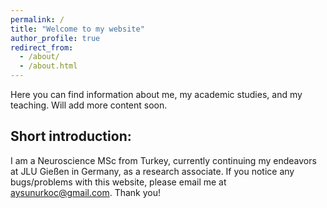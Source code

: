 ```yaml
---
permalink: /
title: "Welcome to my website"
author_profile: true
redirect_from: 
  - /about/
  - /about.html
---
```


Here you can find information about me, my academic studies, and my teaching. Will add more content soon.


Short introduction:
------
I am a Neuroscience MSc from Turkey, currently continuing my endeavors at JLU Gießen in Germany, as a research associate. If you notice any bugs/problems with this website, please email me at aysunurkoc@gmail.com. Thank you!
